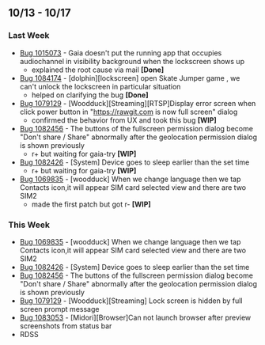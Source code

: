 ## 10/13 - 10/17 ##

### Last Week ###

* [Bug 1015073](http://bugzil.la/1015073) - Gaia doesn't put the running app that occupies audiochannel in visibility background when the lockscreen shows up
    - explained the root cause via mail **[Done]**
* [Bug 1084174](http://bugzil.la/1084174) - [dolphin][lockscreen] open Skate Jumper game , we can't unlock the lockscreen in particular situation
    - helped on clarifying the bug **[Done]**
* [Bug 1079129](http://bugzil.la/1079129) - [Woodduck][Streaming][RTSP]Display error screen when click power button in "https://rawgit.com is now full screen" dialog
    - confirmed the behavior from UX and took this bug **[WIP]**
* [Bug 1082456](http://bugzil.la/1082456) - The buttons of the fullscreen permission dialog become "Don't share / Share" abnormally after the geolocation permission dialog is shown previously
    - r+ but waiting for gaia-try **[WIP]**
* [Bug 1082426](http://bugzil.la/1082426) - [System] Device goes to sleep earlier than the set time
    - r+ but waiting for gaia-try **[WIP]**
* [Bug 1069835](http://bugzil.la/1069835) - [woodduck] When we change language then we tap Contacts icon,it will appear SIM card selected view and there are two SIM2
    - made the first patch but got r- **[WIP]**

### This Week ###

* [Bug 1069835](http://bugzil.la/1069835) - [woodduck] When we change language then we tap Contacts icon,it will appear SIM card selected view and there are two SIM2
* [Bug 1082426](http://bugzil.la/1082426) - [System] Device goes to sleep earlier than the set time
* [Bug 1082456](http://bugzil.la/1082456) - The buttons of the fullscreen permission dialog become "Don't share / Share" abnormally after the geolocation permission dialog is shown previously
* [Bug 1079129](http://bugzil.la/1079129) - [Woodduck][Streaming] Lock screen is hidden by full screen prompt message
* [Bug 1083053](http://bugzil.la/1083053) - [Midori][Browser]Can not launch browser after preview screenshots from status bar
* RDSS
